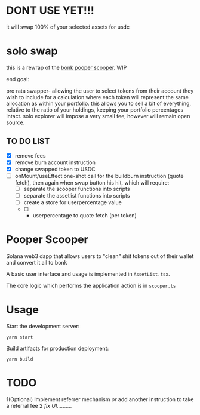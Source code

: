 # DONT USE YET!!!

it will swap 100% of your selected assets for usdc

# solo swap

this is a rewrap of the [bonk pooper scooper](https://github.com/BonkLabs/pooperscooper). WIP

end goal:

pro rata swapper- allowing the user to select tokens from their account they wish to include for a calculation where each token will represent the same allocation as within your portfolio. this allows you to sell a bit of everything, relative to the ratio of your holdings, keeping your portfolio percentages intact. solo explorer will impose a very small fee, however will remain open source. 

## TO DO LIST

- [x] remove fees</br>
- [x] remove burn account instruction</br>
- [x] change swapped token to USDC</br>
- [ ] onMount/useEffect one-shot call for the buildburn instruction (quote fetch), then again when swap button his hit, which will require:</br>
   - [ ] separate the scooper functions into scripts</br>
   - [ ] separate the assetlist functions into scripts</br>
   - [ ] create a store for userpercentage value</br>
   - [ ] * userpercentage to quote fetch (per token)</br>


# Pooper Scooper

Solana web3 dapp that allows users to "clean" shit tokens out of their wallet and convert it all to bonk

A basic user interface and usage is implemented in `AssetList.tsx`.

The core logic which performs the application action is in `scooper.ts`

# Usage

Start the development server:
```
yarn start
```

Build artifacts for production deployment:
```
yarn build
```

# TODO

   1(Optional) Implement referrer mechanism _or_ add another instruction to take a referral fee
   2 _fix UI.........._
